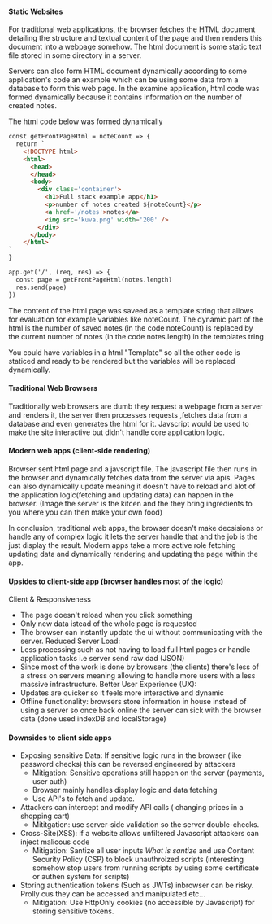 #### Static Websites
For traditional web applications, the browser fetches the HTML document detailing the structure and textual content of the page and then renders this document into a webpage somehow. The html document is some static text file stored in some directory in a server. 

Servers can also form HTML document dynamically according to some application's code an example which can be using some data from a database to form this web page. In the examine application, html code was formed dynamically because it contains information on the number of created notes.

The html code below was formed dynamically

``` html
const getFrontPageHtml = noteCount => {
  return `
    <!DOCTYPE html>
    <html>
      <head>
      </head>
      <body>
        <div class='container'>
          <h1>Full stack example app</h1>
          <p>number of notes created ${noteCount}</p>
          <a href='/notes'>notes</a>
          <img src='kuva.png' width='200' />
        </div>
      </body>
    </html>
`
}

app.get('/', (req, res) => {
  const page = getFrontPageHtml(notes.length)
  res.send(page)
})
```

The content of the html page was saveed as a template string that allows for evaluation for example variables like noteCount. The dynamic part of the html is the number of saved notes (in the code noteCount) is replaced by the current number of notes (in the code notes.length) in the templates tring

You could have variables in a html "Template" so all the other code is staticed and ready to be rendered but the variables will be replaced dynamically.

#### Traditional Web Browsers
Traditionally web browsers are dumb they request a webpage from a server and renders it, the server then processes requests ,fetches data from a database and even generates the html for it. Javscript would be used to make the site interactive but didn't handle core application logic.

#### Modern web apps (client-side rendering) 
Browser sent html page and a javscript file. The javascript file then runs in the browser and dynamically fetches data from the server via apis. Pages can also dynamically update meaning it doesn't have to reload and alot of the application logic(fetching and updating data) can happen in the browser. (Image the server is the kitcen and the they bring ingredients to you where you can then make your own food)

In conclusion, traditional web apps, the browser doesn't make decsisions or handle any of complex logic it lets the server handle that and the job is the just display the result. Modern apps take a more active role fetching updating data and dynamically rendering and updating the page within the app.

#### Upsides to client-side app (browser handles most of the logic)
Client & Responsiveness
- The page doesn't reload when you click something
- Only new data istead of the whole page is requested
- The browser can instantly update the ui without communicating with the server.
Reduced Server Load:
- Less processing such as not having to load full html pages or handle application tasks i.e server send raw dad (JSON)
- Since most of the work is done by browsers (the clients) there's less of a stress on servers meaning allowing to handle more users with a less massive infrastructure.
Better User Experience (UX):
- Updates are quicker so it feels more interactive and dynamic
- Offline functionality: browsers store information in house instead of using a server so once back online the server can sick with the browser data (done used indexDB and localStorage)

#### Downsides to client side apps
- Exposing sensitive Data: If sensitive logic runs in the browser (like password checks) this can be reversed engineered by attackers
	- Mitigation: Sensitive operations still happen on the server (payments, user auth)
	- Browser mainly handles display logic and data fetching
	- Use API's to fetch and update. 
- Attackers can intercept and modify API calls ( changing prices in a shopping cart)
	- Mititgation: use server-side validation so the server double-checks.
- Cross-Site(XSS): if a website allows unfiltered Javascript attackers can inject malicous code
	- Mitigation: Santize all user inputs *What is santize* and use Content Security Policy (CSP) to block unauthroized scripts (interesting somehow stop users from running scripts by using some certificate or authen system for scripts)
-  Storing authentication tokens (Such as JWTs) inbrowser can be risky. Prolly cus they can be accessed and manipulated etc...
	- Mitigation: Use HttpOnly cookies (no accessible by Javascript) for storing sensitive tokens.

